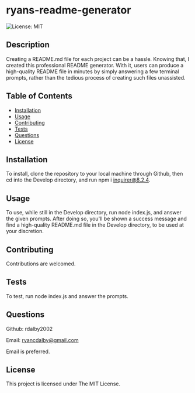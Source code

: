 # ryans-readme-generator

![License: MIT](https://img.shields.io/badge/License-MIT-yellow.svg)

## Description

Creating a README.md file for each project can be a hassle. Knowing that, I created this professional README generator. With it, users can produce a high-quality README file in minutes by simply answering a few terminal prompts, rather than the tedious process of creating such files unassisted.

## Table of Contents

- [Installation](#installation)
- [Usage](#usage)
- [Contributing](#contributing)
- [Tests](#tests)
- [Questions](#questions)
- [License](#license)

## Installation

To install, clone the repository to your local machine through Github, then cd into the Develop directory, and run npm i inquirer@8.2.4.

## Usage

To use, while still in the Develop directory, run node index.js, and answer the given prompts. After doing so, you'll be shown a success message and find a high-quality README.md file in the Develop directory, to be used at your discretion.

## Contributing

Contributions are welcomed.

## Tests

To test, run node index.js and answer the prompts.

## Questions

Github: rdalby2002

Email: ryancdalby@gmail.com

Email is preferred.
  
## License

This project is licensed under The MIT License.
  